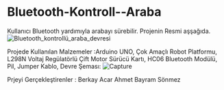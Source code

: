 # Bluetooth-Kontroll--Araba
Kullanıcı Bluetooth yardımıyla arabayı sürebilir.
Projenin Resmi aşşağıda.
![Bluetooth_kontrollü_araba_devresi](https://github.com/echoo35/Bluetooth-Kontroll--Araba/assets/135036416/8dc2836e-25aa-41e6-9f67-efc08318394b)

Projede Kullanılan Malzemeler :Arduino UNO,
                               Çok Amaçlı Robot Platformu,
                               L298N Voltaj Regülatörlü Çift Motor Sürücü Kartı,
                               HC06 Bluetooth Modülü,
                               Pil,
                               Jumper Kablo,
Devre Şeması:
![Capture](https://github.com/echoo35/Bluetooth-Kontroll--Araba/assets/135036416/2f4c126f-fcb9-461b-be84-d4833a528ee0)

Prjeyi Gerçekleştirenler :
Berkay Acar
Ahmet Bayram Sönmez
